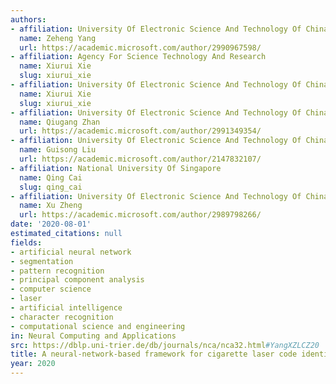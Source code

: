 ```yaml
---
authors:
- affiliation: University Of Electronic Science And Technology Of China
  name: Zeheng Yang
  url: https://academic.microsoft.com/author/2990967598/
- affiliation: Agency For Science Technology And Research
  name: Xiurui Xie
  slug: xiurui_xie
- affiliation: University Of Electronic Science And Technology Of China
  name: Xiurui Xie
  slug: xiurui_xie
- affiliation: University Of Electronic Science And Technology Of China
  name: Qiugang Zhan
  url: https://academic.microsoft.com/author/2991349354/
- affiliation: University Of Electronic Science And Technology Of China
  name: Guisong Liu
  url: https://academic.microsoft.com/author/2147832107/
- affiliation: National University Of Singapore
  name: Qing Cai
  slug: qing_cai
- affiliation: University Of Electronic Science And Technology Of China
  name: Xu Zheng
  url: https://academic.microsoft.com/author/2989798266/
date: '2020-08-01'
estimated_citations: null
fields:
- artificial neural network
- segmentation
- pattern recognition
- principal component analysis
- computer science
- laser
- artificial intelligence
- character recognition
- computational science and engineering
in: Neural Computing and Applications
src: https://dblp.uni-trier.de/db/journals/nca/nca32.html#YangXZLCZ20
title: A neural-network-based framework for cigarette laser code identification
year: 2020
---
```

